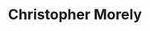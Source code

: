 ---
pid: rs122
title: Christopher Morely
location_transcription: Kensington
coordinates: "[-75.1338791, 39.9861107]"
zipcode: '19103'
gen_neighborhood: Center City
neighborhood: Rittenhouse Square,Avenue of The Arts,Logan Square,Fitler Square
outside_phl: 
age: '63'
age_range: 60-69
instagram: 
image_file_name: rs_122.jpg
proposal_transcription: Author and journalist, 1889-1957, author of city sketches,
  //Christopher Morley's Philadelphia//, //the Haunted Bookstore// and //Kitty Foyle//
  which takes place in Kensington. He was one of the most famous writers in America.
topic: Person,History
topic_summary: 0, 0, 0
type: 
keywords_other: 
credit: 
image_labels: 
twitter: 
facebook: 
permalink: "/monuments/rs122/"
layout: item-page
---